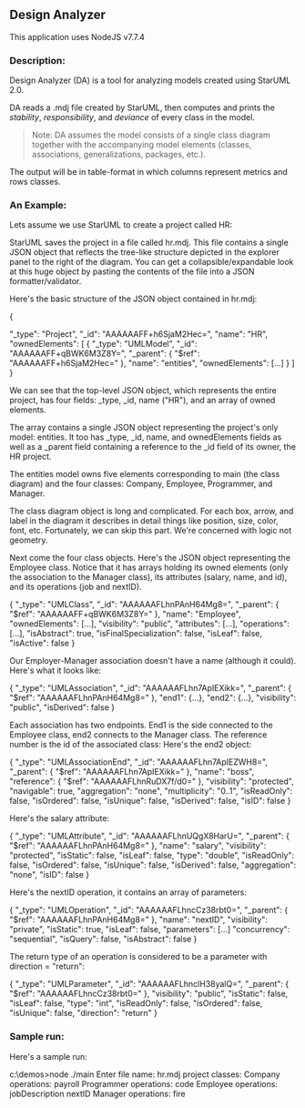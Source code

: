 ## Design Analyzer
This application uses NodeJS v7.7.4

### Description:
Design Analyzer (DA) is a tool for analyzing models created using StarUML 2.0.

DA reads a .mdj file created by StarUML, then computes and prints the *stability*, *responsibility*, and *deviance* of every class in the model. 

>Note: DA assumes the model consists of a single class diagram together with the accompanying model elements (classes, associations, generalizations, packages, etc.).

The output will be in table-format in which columns represent metrics and rows classes.

### An Example:
Lets assume we use StarUML to create a project called HR:

[](./image002.jpg)

StarUML saves the project in a file called hr.mdj. This file contains a single JSON object that reflects the tree-like structure depicted in the explorer panel to the right of the diagram. You can get a collapsible/expandable look at this huge object by pasting the contents of the file into a JSON formatter/validator.

Here's the basic structure of the JSON object contained in hr.mdj:

{

   "_type": "Project",
   "_id": "AAAAAAFF+h6SjaM2Hec=",
   "name": "HR",
   "ownedElements": [
      {
         "_type": "UMLModel",
         "_id": "AAAAAAFF+qBWK6M3Z8Y=",
         "_parent": {
            "$ref": "AAAAAAFF+h6SjaM2Hec="
         },
         "name": "entities",
         "ownedElements": [...]
      }
   ]
}

We can see that the top-level JSON object, which represents the entire project, has four fields: _type, _id, name ("HR"), and an array of owned elements.

The array contains a single JSON object representing the project's only model: entities. It too has _type, _id, name, and ownedElements fields as well as a _parent field containing a reference to the _id field of its owner, the HR project.

The entities model owns five elements corresponding to main (the class diagram) and the four classes: Company, Employee, Programmer, and Manager.

The class diagram object is long and complicated. For each box, arrow, and label in the diagram it describes in detail things like position, size, color, font, etc. Fortunately, we can skip this part. We're concerned with logic not geometry.

Next come the four class objects. Here's the JSON object representing the Employee class. Notice that it has arrays holding its owned elements (only the association to the Manager class), its attributes (salary, name, and id), and its operations (job and nextID).

{
   "_type": "UMLClass",
   "_id": "AAAAAAFLhnPAnH64Mg8=",
   "_parent": { "$ref": "AAAAAAFF+qBWK6M3Z8Y=" },
   "name": "Employee",
   "ownedElements": [...],
   "visibility": "public",
   "attributes": [...],
   "operations": [...],
   "isAbstract": true,
   "isFinalSpecialization": false,
   "isLeaf": false,
   "isActive": false
}

Our Employer-Manager association doesn't have a name (although it could). Here's what it looks like:

{
   "_type": "UMLAssociation",
   "_id": "AAAAAAFLhn7ApIEXikk=",
   "_parent": { "$ref": "AAAAAAFLhnPAnH64Mg8=" },
   "end1": {...},
   "end2": {...},
   "visibility": "public",
   "isDerived": false
}

Each association has two endpoints. End1 is the side connected to the Employee class, end2 connects to the Manager class. The reference number is the id of the associated class: Here's the end2 object:

{
   "_type": "UMLAssociationEnd",
   "_id": "AAAAAAFLhn7ApIEZWH8=",
   "_parent": { "$ref": "AAAAAAFLhn7ApIEXikk=" },
   "name": "boss",
   "reference": { "$ref": "AAAAAAFLhnRuDX7f/d0=" },
   "visibility": "protected",
   "navigable": true,
   "aggregation": "none",
   "multiplicity": "0..1",
   "isReadOnly": false,
   "isOrdered": false,
   "isUnique": false,
   "isDerived": false,
   "isID": false
}

Here's the salary attribute:

{
   "_type": "UMLAttribute",
   "_id": "AAAAAAFLhnUQgX8HarU=",
   "_parent": { "$ref": "AAAAAAFLhnPAnH64Mg8=" },
   "name": "salary",
   "visibility": "protected",
   "isStatic": false,
   "isLeaf": false,
   "type": "double",
   "isReadOnly": false,
   "isOrdered": false,
   "isUnique": false,
   "isDerived": false,
   "aggregation": "none",
   "isID": false
}

Here's the nextID operation, it contains an array of parameters:

{
   "_type": "UMLOperation",
   "_id": "AAAAAAFLhncCz38rbt0=",
   "_parent": { "$ref": "AAAAAAFLhnPAnH64Mg8=" },
   "name": "nextID",
   "visibility": "private",
   "isStatic": true,
   "isLeaf": false,
   "parameters": [...]
   "concurrency": "sequential",
   "isQuery": false,
   "isAbstract": false
}

The return type of an operation is considered to be a parameter with direction = "return":

{
   "_type": "UMLParameter",
   "_id": "AAAAAAFLhnclH38yalQ=",
   "_parent": { "$ref": "AAAAAAFLhncCz38rbt0=" },
   "visibility": "public",
   "isStatic": false,
   "isLeaf": false,
   "type": "int",
   "isReadOnly": false,
   "isOrdered": false,
   "isUnique": false,
   "direction": "return"
}

### Sample run:
Here's a sample run:

c:\demos>node ./main
Enter file name: hr.mdj
project classes:
  Company
    operations:
      payroll
  Programmer
    operations:
      code
  Employee
    operations:
      jobDescription
      nextID
  Manager
    operations:
      fire







